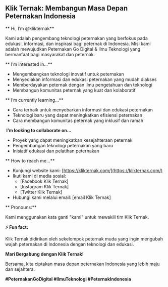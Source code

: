 ## Klik Ternak: Membangun Masa Depan Peternakan Indonesia

** Hi, I’m @klikternak**

Kami adalah pengembang teknologi peternakan yang berfokus pada edukasi, informasi, dan inspirasi bagi peternak di Indonesia. Misi kami adalah mewujudkan Peternakan Go Digital & Ilmu Teknologi yang bermanfaat bagi masyarakat dan peternak.

** I’m interested in...**

* Mengembangkan teknologi inovatif untuk peternakan
* Menyediakan informasi dan edukasi peternakan yang mudah diakses
* Memberdayakan peternak dengan ilmu pengetahuan dan teknologi
* Membangun komunitas peternak yang kuat dan kolaboratif

** I’m currently learning...**

* Cara terbaik untuk menyebarkan informasi dan edukasi peternakan
* Teknologi baru yang dapat meningkatkan efisiensi peternakan
* Cara membangun komunitas peternak yang inklusif dan ramah

**️ I’m looking to collaborate on...**

* Proyek yang dapat meningkatkan kesejahteraan peternak
* Pengembangan teknologi peternakan yang baru
* Inisiatif edukasi dan pelatihan peternakan

** How to reach me...**

* Kunjungi website kami: [https://klikternak.com/](https://klikternak.com/)
* Ikuti kami di media sosial:
    * [Facebook Klik Ternak]
    * [Instagram Klik Ternak]
    * [Twitter Klik Ternak]
* Hubungi kami melalui email: [email Klik Ternak]

** Pronouns:**

Kami menggunakan kata ganti "kami" untuk mewakili tim Klik Ternak.

**⚡ Fun fact:**

Klik Ternak didirikan oleh sekelompok peternak muda yang ingin mengubah wajah peternakan di Indonesia dengan teknologi dan edukasi.

**Mari Bergabung dengan Klik Ternak!**

Bersama, kita ciptakan masa depan peternakan Indonesia yang lebih maju dan sejahtera.

**#PeternakanGoDigital #IlmuTeknologi #PeternakIndonesia**
